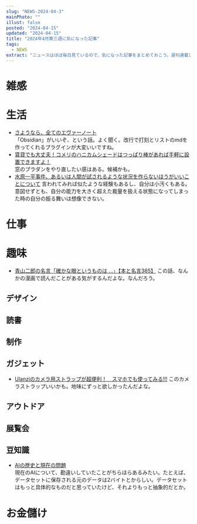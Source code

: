 ```yaml
---
slug: "NEWS-2024-04-3"
mainPhoto: ""
illust: false
posted: "2024-04-15"
updated: "2024-04-15"
title: "2024年4月第三週に気になった記事"
tags:
  - NEWS
extract: "ニュースはほぼ毎日見ているので、気になった記事をまとめておこう。週刊連載したい。"
---
```


# 雑感

# 生活

- [さようなら、全てのエヴァーノート](https://honeshabri.hatenablog.com/entry/Evernote_to_Obsidian)  
  「Obsidian」がいいぞ、という話。よく聞く。改行で打刻とリストのmdを作ってくれるプラグインが大変いいですね。
- [賃貸でも大丈夫！コメリのハニカムシェードはつっぱり棒があれば手軽に設置できますよ！](https://www.goodspress.jp/news/595993/2/)   
  窓のプラダンをやり直したい感はある。候補かも。
- [水原一平事件、あるいは人間が試されるような状況を作らないほうがいいことについて](https://goldhead.hatenablog.com/entry/2024/04/15/131313) 
  言われてみれば似たような経験もあるし、自分は小汚くもある。意図せずとも、自分の能力を大きく超えた裁量を扱える状態になってしまった時の自分の振る舞いは想像できない。

# 仕事

# 趣味

- [青山二郎の名言「確かな眼というものは …」【本と名言365】](https://casabrutus.com/categories/culture/402943) 
  この話、なんかの漫画で読んだことがある気がするんだよな。なんだろう。

## デザイン

## 読書

## 制作

## ガジェット

- [Ulanziのカメラ用ストラップが超便利！　スマホでも使ってみる!!!](https://k-tai.watch.impress.co.jp/docs/column/stapa/1584041.html) 
  このカメラストラップいいかも。地味にずっと欲しかったんだよな。

## アウトドア

## 展覧会

## 豆知識

- [AIの歴史と現在の問題](https://rootport.hateblo.jp/entry/20240414)  
  現在のAIについて、勘違いしていたことがちらほらあるみたい。たとえば、データセットに保存される元のデータは2バイトとからしい。データセットはもっと具体的なものだと思っていたけど、それよりもっと抽象的だとか。

# お金儲け
